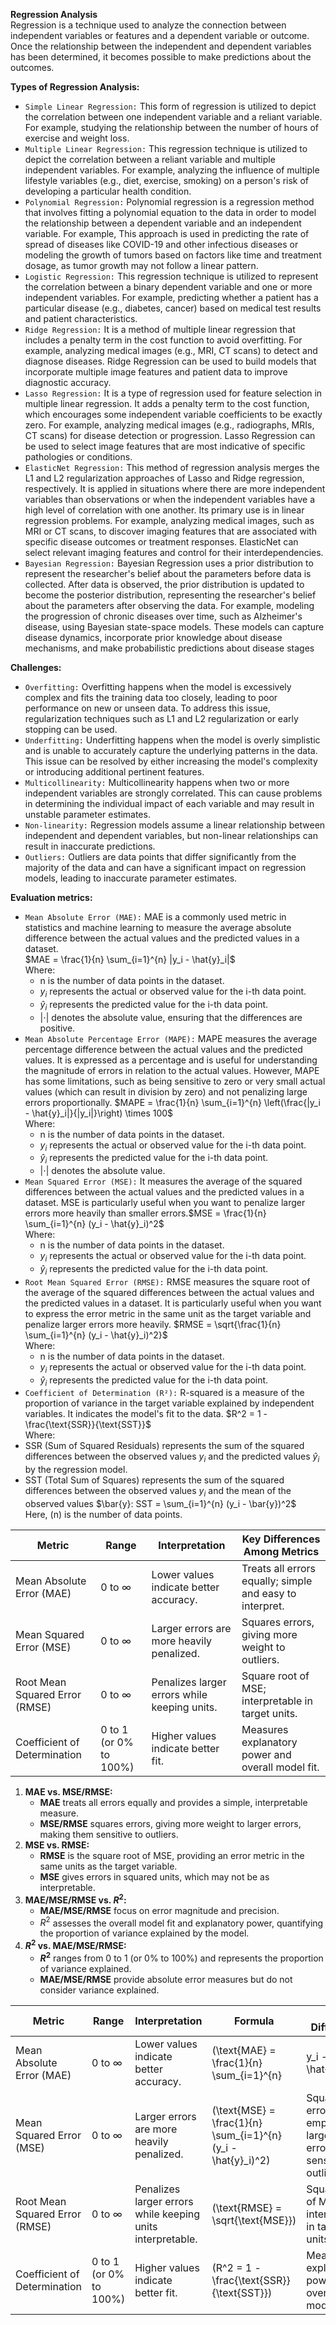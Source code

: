 **Regression Analysis**<br/>
Regression is a technique used to analyze the connection between independent variables or features and a dependent variable or outcome. Once the relationship between the independent and dependent variables has been determined, it becomes possible to make predictions about the outcomes.

**Types of Regression Analysis:**
 - `Simple Linear Regression:` This form of regression is utilized to depict the correlation between one independent variable and a reliant variable. For example, studying the relationship between the number of hours of exercise and weight loss.
 - `Multiple Linear Regression:` This regression technique is utilized to depict the correlation between a reliant variable and multiple independent variables. For example, analyzing the influence of multiple lifestyle variables (e.g., diet, exercise, smoking) on a person's risk of developing a particular health condition.
 - `Polynomial Regression:` Polynomial regression is a regression method that involves fitting a polynomial equation to the data in order to model the relationship between a dependent variable and an independent variable. For example, This approach is used in predicting the rate of spread of diseases like COVID-19 and other infectious diseases or modeling the growth of tumors based on factors like time and treatment dosage, as tumor growth may not follow a linear pattern.
 - `Logistic Regression:` This regression technique is utilized to represent the correlation between a binary dependent variable and one or more independent variables. For example, predicting whether a patient has a particular disease (e.g., diabetes, cancer) based on medical test results and patient characteristics.
 - `Ridge Regression:` It is a method of multiple linear regression that includes a penalty term in the cost function to avoid overfitting. For example, analyzing medical images (e.g., MRI, CT scans) to detect and diagnose diseases. Ridge Regression can be used to build models that incorporate multiple image features and patient data to improve diagnostic accuracy.
 - `Lasso Regression:` It is a type of regression used for feature selection in multiple linear regression. It adds a penalty term to the cost function, which encourages some independent variable coefficients to be exactly zero. For example, analyzing medical images (e.g., radiographs, MRIs, CT scans) for disease detection or progression. Lasso Regression can be used to select image features that are most indicative of specific pathologies or conditions.
- `ElasticNet Regression:` This method of regression analysis merges the L1 and L2 regularization approaches of Lasso and Ridge regression, respectively. It is applied in situations where there are more independent variables than observations or when the independent variables have a high level of correlation with one another. Its primary use is in linear regression problems. For example, analyzing medical images, such as MRI or CT scans, to discover imaging features that are associated with specific disease outcomes or treatment responses. ElasticNet can select relevant imaging features and control for their interdependencies.
- `Bayesian Regression:` Bayesian Regression uses a prior distribution to represent the researcher's belief about the parameters before data is collected. After data is observed, the prior distribution is updated to become the posterior distribution, representing the researcher's belief about the parameters after observing the data. For example, modeling the progression of chronic diseases over time, such as Alzheimer's disease, using Bayesian state-space models. These models can capture disease dynamics, incorporate prior knowledge about disease mechanisms, and make probabilistic predictions about disease stages

**Challenges:**
- `Overfitting:` Overfitting happens when the model is excessively complex and fits the training data too closely, leading to poor performance on new or unseen data. To address this issue, regularization techniques such as L1 and L2 regularization or early stopping can be used.
- `Underfitting:` Underfitting happens when the model is overly simplistic and is unable to accurately capture the underlying patterns in the data. This issue can be resolved by either increasing the model's complexity or introducing additional pertinent features.
- `Multicollinearity:` Multicollinearity happens when two or more independent variables are strongly correlated. This can cause problems in determining the individual impact of each variable and may result in unstable parameter estimates.
- `Non-linearity:` Regression models assume a linear relationship between independent and dependent variables, but non-linear relationships can result in inaccurate predictions.
- `Outliers:` Outliers are data points that differ significantly from the majority of the data and can have a significant impact on regression models, leading to inaccurate parameter estimates.

**Evaluation metrics:**
- `Mean Absolute Error (MAE):` MAE is a commonly used metric in statistics and machine learning to measure the average absolute difference between the actual values and the predicted values in a dataset.<br/> $MAE = \frac{1}{n} \sum_{i=1}^{n} |y_i - \hat{y}_i|$<br/>
Where:
  - n is the number of data points in the dataset.
  - $y_{i}$ represents the actual or observed value for the i-th data point.
  - $\hat{y}_i$ represents the predicted value for the i-th data point.
  - $|\cdot|$ denotes the absolute value, ensuring that the differences are positive.
- `Mean Absolute Percentage Error (MAPE):` MAPE measures the average percentage difference between the actual values and the predicted values. It is expressed as a percentage and is useful for understanding the magnitude of errors in relation to the actual values. However, MAPE has some limitations, such as being sensitive to zero or very small actual values (which can result in division by zero) and not penalizing large errors proportionally. 
$MAPE = \frac{1}{n} \sum_{i=1}^{n} \left(\frac{|y_i - \hat{y}_i|}{|y_i|}\right) \times 100$<br/>
Where:
  - n is the number of data points in the dataset.
  - $y_{i}$ represents the actual or observed value for the i-th data point.
  - $\hat{y}_i$ represents the predicted value for the i-th data point.
  - $|\cdot|$ denotes the absolute value.
- `Mean Squared Error (MSE):` It measures the average of the squared differences between the actual values and the predicted values in a dataset. MSE is particularly useful when you want to penalize larger errors more heavily than smaller errors.$MSE = \frac{1}{n} \sum_{i=1}^{n} (y_i - \hat{y}_i)^2$<br/>
Where:
   - n is the number of data points in the dataset.
   - $y_{i}$ represents the actual or observed value for the i-th data point.
   - $\hat{y}_i$ represents the predicted value for the i-th data point.
- `Root Mean Squared Error (RMSE):` RMSE measures the square root of the average of the squared differences between the actual values and the predicted values in a dataset. It is particularly useful when you want to express the error metric in the same unit as the target variable and penalize larger errors more heavily. $RMSE = \sqrt{\frac{1}{n} \sum_{i=1}^{n} (y_i - \hat{y}_i)^2}$<br/>
Where:
  - n is the number of data points in the dataset.
  - $y_{i}$ represents the actual or observed value for the i-th data point.
  - $\hat{y}_i$ represents the predicted value for the i-th data point.
 - `Coefficient of Determination (R²):` R-squared is a measure of the proportion of variance in the target variable explained by independent variables. It indicates the model's fit to the data. $R^2 = 1 - \frac{\text{SSR}}{\text{SST}}$<br/>
Where:
- SSR (Sum of Squared Residuals) represents the sum of the squared differences between the observed values $y_{i}$ and the predicted values $\hat{y}_i$ by the regression model.
- SST (Total Sum of Squares) represents the sum of the squared differences between the observed values $y_{i}$ and the mean of the observed values $\bar{y}:  SST = \sum_{i=1}^{n} (y_i - \bar{y})^2$<br/>
Here, \(n\) is the number of data points.

| Metric                        | Range              | Interpretation                                      | Key Differences Among Metrics                           |
|-------------------------------|--------------------|----------------------------------------------------|--------------------------------------------------------|
| Mean Absolute Error (MAE)     | 0 to ∞             | Lower values indicate better accuracy.             | Treats all errors equally; simple and easy to interpret. |
| Mean Squared Error (MSE)      | 0 to ∞             | Larger errors are more heavily penalized.          | Squares errors, giving more weight to outliers.        |
| Root Mean Squared Error (RMSE)| 0 to ∞             | Penalizes larger errors while keeping units.        | Square root of MSE; interpretable in target units.      |
| Coefficient of Determination  | 0 to 1 (or 0% to 100%) | Higher values indicate better fit.               | Measures explanatory power and overall model fit.     |

1. **MAE vs. MSE/RMSE:**
   - **MAE** treats all errors equally and provides a simple, interpretable measure.
   - **MSE/RMSE** squares errors, giving more weight to larger errors, making them sensitive to outliers.
2. **MSE vs. RMSE:**
   - **RMSE** is the square root of MSE, providing an error metric in the same units as the target variable.
   - **MSE** gives errors in squared units, which may not be as interpretable.
3. **MAE/MSE/RMSE vs. $R^2$:**
   - **MAE/MSE/RMSE** focus on error magnitude and precision.
   - $R^2$ assesses the overall model fit and explanatory power, quantifying the proportion of variance explained by the model.
4. **$R^2$ vs. MAE/MSE/RMSE:**
   - **$R^2$** ranges from 0 to 1 (or 0% to 100%) and represents the proportion of variance explained.
   - **MAE/MSE/RMSE** provide absolute error measures but do not consider variance explained.


| Metric                        | Range              | Interpretation                                              | Formula                                                         | Key Difference                                                |
|-------------------------------|--------------------|------------------------------------------------------------|-----------------------------------------------------------------|---------------------------------------------------------------|
| Mean Absolute Error (MAE)     | 0 to ∞             | Lower values indicate better accuracy.                     | \(\text{MAE} = \frac{1}{n} \sum_{i=1}^{n} |y_i - \hat{y}_i|\)  | Treats all errors equally; simple and interpretable.          |
| Mean Squared Error (MSE)      | 0 to ∞             | Larger errors are more heavily penalized.                  | \(\text{MSE} = \frac{1}{n} \sum_{i=1}^{n} (y_i - \hat{y}_i)^2\) | Squares errors, emphasizing larger errors; sensitive to outliers. |
| Root Mean Squared Error (RMSE)| 0 to ∞             | Penalizes larger errors while keeping units interpretable. | \(\text{RMSE} = \sqrt{\text{MSE}}\)                            | Square root of MSE; interpretable in target units.            |
| Coefficient of Determination  | 0 to 1 (or 0% to 100%) | Higher values indicate better fit.                        | \(R^2 = 1 - \frac{\text{SSR}}{\text{SST}}\)                   | Measures explanatory power and overall model fit.             |

